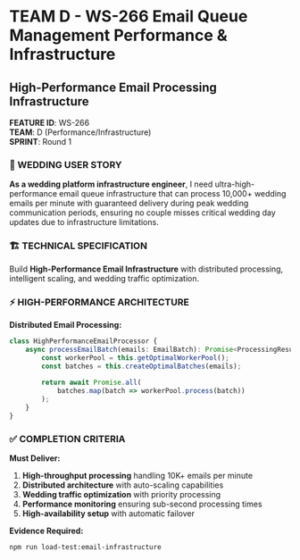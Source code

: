 # TEAM D - WS-266 Email Queue Management Performance & Infrastructure
## High-Performance Email Processing Infrastructure

**FEATURE ID**: WS-266  
**TEAM**: D (Performance/Infrastructure)  
**SPRINT**: Round 1  

### 🎯 WEDDING USER STORY

**As a wedding platform infrastructure engineer**, I need ultra-high-performance email queue infrastructure that can process 10,000+ wedding emails per minute with guaranteed delivery during peak wedding communication periods, ensuring no couple misses critical wedding day updates due to infrastructure limitations.

### 🏗️ TECHNICAL SPECIFICATION

Build **High-Performance Email Infrastructure** with distributed processing, intelligent scaling, and wedding traffic optimization.

### ⚡ HIGH-PERFORMANCE ARCHITECTURE

**Distributed Email Processing:**
```typescript
class HighPerformanceEmailProcessor {
    async processEmailBatch(emails: EmailBatch): Promise<ProcessingResult> {
        const workerPool = this.getOptimalWorkerPool();
        const batches = this.createOptimalBatches(emails);
        
        return await Promise.all(
            batches.map(batch => workerPool.process(batch))
        );
    }
}
```

### ✅ COMPLETION CRITERIA

**Must Deliver:**
1. **High-throughput processing** handling 10K+ emails per minute
2. **Distributed architecture** with auto-scaling capabilities
3. **Wedding traffic optimization** with priority processing
4. **Performance monitoring** ensuring sub-second processing times
5. **High-availability setup** with automatic failover

**Evidence Required:**
```bash
npm run load-test:email-infrastructure
```